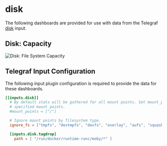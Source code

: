 # disk

The following dashboards are provided for use with data from the Telegraf [disk](https://docs.influxdata.com/telegraf/latest/plugins/inputs/#disk) input.

## Disk: Capacity

![Disk: File System Capacity](https://user-images.githubusercontent.com/10326954/77057026-9c542e80-69d3-11ea-8166-774fb7c18a2d.png)

## Telegraf Input Configuration

The following input plugin configuration is required to provide the data for these dashboards.

```toml
[[inputs.disk]]
  # By default stats will be gathered for all mount points. Set mount_points will restrict the stats to only the
  # specified mount points.
  #mount_points = ["/"]

  # Ignore mount points by filesystem type.
  ignore_fs = ["tmpfs", "devtmpfs", "devfs", "overlay", "aufs", "squashfs", "shm", "/dev/loop*"]

  [inputs.disk.tagdrop]
    path = [ "/run/docker/runtime-runc/moby/*" ]
```
